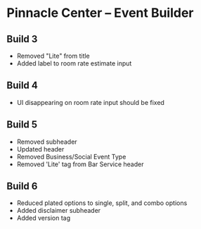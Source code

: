 # Pinnacle Center – Event Builder 

## Build 3
- Removed "Lite" from title
- Added label to room rate estimate input

## Build 4
- UI disappearing on room rate input should be fixed

## Build 5
- Removed subheader
- Updated header
- Removed Business/Social Event Type
- Removed 'Lite' tag from Bar Service header

## Build 6
- Reduced plated options to single, split, and combo options
- Added disclaimer subheader
- Added version tag
